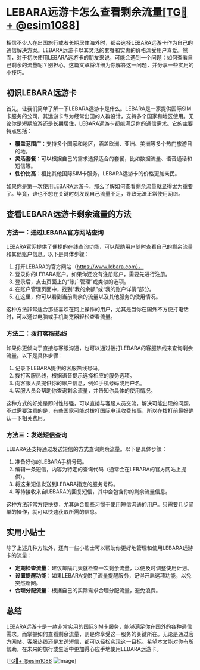 # LEBARA远游卡怎么查看剩余流量[[TG💪+ @esim1088](https://t.me/s/esim1088)]

相信不少人在出国旅行或者长期居住海外时，都会选择LEBARA远游卡作为自己的通信解决方案。LEBARA远游卡以其灵活的套餐和实惠的价格深受用户喜爱。然而，对于初次使用LEBARA远游卡的朋友来说，可能会遇到一个问题：如何查看自己剩余的流量呢？别担心，这篇文章将详细为你解答这一问题，并分享一些实用的小技巧。

## 初识LEBARA远游卡

首先，让我们简单了解一下LEBARA远游卡是什么。LEBARA是一家提供国际SIM卡服务的公司，其远游卡专为经常出国的人群设计，支持多个国家和地区使用。无论你是短期旅游还是长期居住，LEBARA远游卡都能满足你的通信需求。它的主要特点包括：

- **覆盖范围广**：支持多个国家和地区，涵盖欧洲、亚洲、美洲等多个热门旅游目的地。
- **灵活套餐**：可以根据自己的需求选择适合的套餐，比如数据流量、语音通话和短信等。
- **性价比高**：相比其他国际SIM卡服务，LEBARA远游卡的价格更加亲民。

如果你是第一次使用LEBARA远游卡，那么了解如何查看剩余流量就显得尤为重要了。毕竟，谁也不想在关键时刻发现自己流量不足，导致无法正常使用网络。

## 查看LEBARA远游卡剩余流量的方法

### 方法一：通过LEBARA官方网站查询

LEBARA官网提供了便捷的在线查询功能，可以帮助用户随时查看自己的剩余流量和其他账户信息。以下是具体步骤：

1. 打开LEBARA的官方网站（https://www.lebara.com）。
2. 登录你的LEBARA账户。如果你还没有注册账户，需要先进行注册。
3. 登录后，点击页面上的“账户管理”或类似的选项。
4. 在账户管理页面中，找到“我的余额”或“我的账户详情”部分。
5. 在这里，你可以看到当前剩余的流量以及其他服务的使用情况。

这种方法非常适合那些喜欢在网上操作的用户，尤其是当你在国外不方便打电话时，可以通过电脑或手机浏览器轻松查看流量。

### 方法二：拨打客服热线

如果你更倾向于直接与客服沟通，也可以通过拨打LEBARA的客服热线来查询剩余流量。以下是具体步骤：

1. 记录下LEBARA提供的客服热线号码。
2. 拨打客服热线，根据语音提示选择相应的服务选项。
3. 向客服人员提供你的账户信息，例如手机号码或用户名。
4. 客服人员会帮助你查询剩余流量，并告知你具体的使用情况。

这种方式的好处是即时性较强，可以直接与客服人员交流，解决可能出现的问题。不过需要注意的是，有些国家可能对拨打国际电话收费较高，所以在拨打前最好确认一下相关费用。

### 方法三：发送短信查询

LEBARA还支持通过发送短信的方式查询剩余流量。以下是具体步骤：

1. 准备好你的LEBARA手机号码。
2. 编辑一条短信，内容为特定的查询代码（通常会在LEBARA的官方网站上提供）。
3. 将这条短信发送到LEBARA指定的服务号码。
4. 等待接收来自LEBARA的回复短信，其中会包含你的剩余流量信息。

这种方法非常方便快捷，尤其适合那些习惯于使用短信沟通的用户。只需要几步简单的操作，就可以快速获取所需的信息。

## 实用小贴士

除了上述几种方法外，还有一些小贴士可以帮助你更好地管理和使用LEBARA远游卡的流量：

- **定期检查流量**：建议每隔几天就检查一次剩余流量，以便及时调整使用计划。
- **设置提醒功能**：如果LEBARA提供了流量提醒服务，记得开启这项功能，以免突然断网。
- **合理分配流量**：根据自己的实际需求合理分配流量，避免浪费。

## 总结

LEBARA远游卡是一款非常实用的国际SIM卡服务，能够满足你在国外的各种通信需求。而掌握如何查看剩余流量，则是你享受这一服务的关键所在。无论是通过官方网站、客服热线还是发送短信，都可以轻松实现这一目标。希望本文能对你有所帮助，在未来的旅行或生活中更加得心应手地使用LEBARA远游卡。

[[TG💪+ @esim1088](https://t.me/s/esim1088) ![Image](https://i.postimg.cc/4NQfJmqS/Snipaste-2025-05-13-00-14-12.png)]